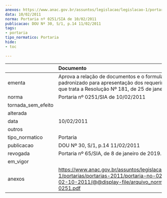 ```yaml
---
anexos: https://www.anac.gov.br/assuntos/legislacao/legislacao-1/portarias/portarias-2011/portaria-no-0251-sia-de-02-10-2011/@@display-file/arquivo_norma/PA2011-0251.pdf
data: 10/02/2011
norma: Portaria nº 0251/SIA de 10/02/2011
publicacao: DOU Nº 30, S/1, p.14 11/02/2011
tags:
- portaria
tipo_normatico: Portaria
hide: 
- toc 
 
---
```


|                    | Documento                                                                                                                                                         |
|:-------------------|:------------------------------------------------------------------------------------------------------------------------------------------------------------------|
| ementa             | Aprova a relação de documentos e o formulário padronizado para apresentação dos requerimentos de que trata a Resolução Nº 181, de 25 de janeiro de 2011.          |
| norma              | Portaria nº 0251/SIA de 10/02/2011                                                                                                                                |
| tornada_sem_efeito |                                                                                                                                                                   |
| alterada           |                                                                                                                                                                   |
| data               | 10/02/2011                                                                                                                                                        |
| outros             |                                                                                                                                                                   |
| tipo_normatico     | Portaria                                                                                                                                                          |
| publicacao         | DOU Nº 30, S/1, p.14 11/02/2011                                                                                                                                   |
| revogada           | Portaria nº 65/SIA, de 8 de janeiro de 2019.                                                                                                                      |
| em_vigor           |                                                                                                                                                                   |
| anexos             | https://www.anac.gov.br/assuntos/legislacao/legislacao-1/portarias/portarias-2011/portaria-no-0251-sia-de-02-10-2011/@@display-file/arquivo_norma/PA2011-0251.pdf |